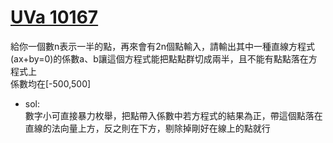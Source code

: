 # [UVa 10167](https://vjudge.net/problem/UVA-10167)  

給你一個數n表示一半的點，再來會有2n個點輸入，請輸出其中一種直線方程式(ax+by=0)的係數a、b讓這個方程式能把點點群切成兩半，且不能有點點落在方程式上  
係數均在[-500,500]

* sol:  
  數字小可直接暴力枚舉，把點帶入係數中若方程式的結果為正，帶這個點落在直線的法向量上方，反之則在下方，剔除掉剛好在線上的點就行  
